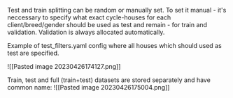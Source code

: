 Test and train splitting can be random or manually set. 
To set it manual - it's neccessary to specify what exact cycle-houses for each client/breed/gender should be used as test and remain - for train and validation. Validation is always allocated automatically. 

Example of test_filters.yaml config where all houses which should used as test are specified.

![[Pasted image 20230426174127.png]]

Train, test and full (train+test) datasets are stored separately and have common name: 
![[Pasted image 20230426175004.png]]